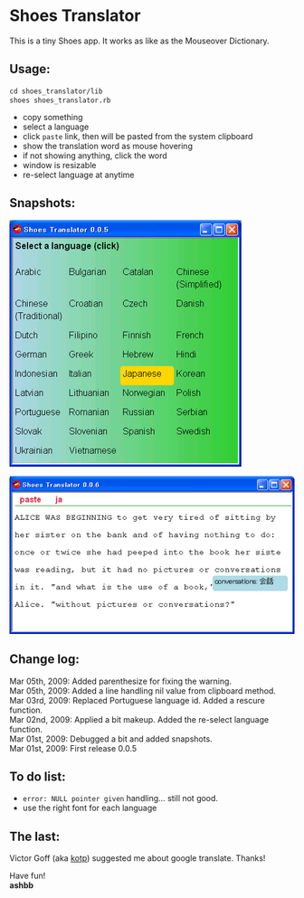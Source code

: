 Shoes Translator
================

This is a tiny Shoes app. It works as like as the Mouseover Dictionary.

Usage:
------
	cd shoes_translator/lib
	shoes shoes_translator.rb

- copy something
- select a language
- click `paste` link, then will be pasted from the system clipboard
- show the translation word as mouse hovering
- if not showing anything, click the word
- window is resizable
- re-select language at anytime 

Snapshots:
----------
![shoes_translator_snapshot1.png](http://github.com/ashbb/shoes_translator/raw/master/imgs/shoes_translator_snapshot1.png)

![shoes_translator_snapshot3.png](http://github.com/ashbb/shoes_translator/raw/master/imgs/shoes_translator_snapshot3.png)


Change log:
-----------
Mar 05th, 2009: Added parenthesize for fixing the warning. <br>
Mar 05th, 2009: Added a line handling nil value from clipboard method. <br>
Mar 03rd, 2009: Replaced Portuguese language id. Added a rescure function. <br>
Mar 02nd, 2009: Applied a bit makeup. Added the re-select language function.<br>
Mar 01st, 2009: Debugged a bit and added snapshots. <br>
Mar 01st, 2009: First release 0.0.5

To do list:
-----------
- `error: NULL pointer given` handling... still not good.
- use the right font for each language

The last:
---------
Victor Goff (aka [kotp](http://github.com/kotp/)) suggested me about google translate. Thanks!

Have fun! <br>
**ashbb**